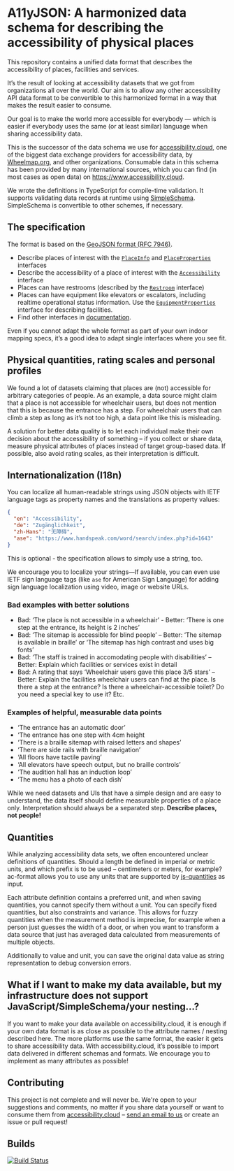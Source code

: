 # A11yJSON: A harmonized data schema for describing the accessibility of physical places

This repository contains a unified data format that describes the accessibility of places, facilities and services.

It’s the result of looking at accessibility datasets that we got from organizations all over the world. Our aim is to allow any other accessibility API data format to be convertible to this harmonized format in a way that makes the result easier to consume.

Our goal is to make the world more accessible for everybody — which is easier if everybody uses the same (or at least similar) language when sharing accessibility data.

This is the successor of the data schema we use for [accessibility.cloud](https://www.accessibility.cloud), one of the biggest data exchange providers for accessibility data, by [Wheelmap.org](https://wheelmap.org), and other organizations. Consumable data in this schema has been provided by many international sources, which you can find (in most cases as open data) on https://www.accessibility.cloud.

We wrote the definitions in TypeScript for compile-time validation. It supports validating data records at runtime using [SimpleSchema](https://github.com/aldeed/simple-schema-js). SimpleSchema is convertible to other schemes, if necessary.

## The specification

The format is based on the [GeoJSON format (RFC 7946)](https://tools.ietf.org/html/rfc7946).

- Describe places of interest with the [`PlaceInfo`](https://sozialhelden.github.io/ac-format/interfaces/_placeinfo_.placeinfo.html) and [`PlaceProperties`](https://sozialhelden.github.io/ac-format/interfaces/_placeproperties_.placeproperties.html) interfaces
- Describe the accessibility of a place of interest with the [`Accessibility`](https://sozialhelden.github.io/ac-format/interfaces/_accessibility_.accessibility.html) interface
- Places can have restrooms (described by the [`Restroom`](https://sozialhelden.github.io/ac-format/interfaces/_restroom_.restroom.html) interface)
- Places can have equipment like elevators or escalators, including realtime operational status information. Use the [`EquipmentProperties`](https://sozialhelden.github.io/ac-format/interfaces/_equipmentproperties_.equipmentproperties.html) interface for describing facilities.
- Find other interfaces in [documentation](https://sozialhelden.github.io/ac-format/globals.html).

Even if you cannot adapt the whole format as part of your own indoor mapping specs, it’s a good idea to adapt single interfaces where you see fit.

## Physical quantities, rating scales and personal profiles

We found a lot of datasets claiming that places are (not) accessible for arbitrary categories of people. As an example, a data source might claim that a place is not accessible for wheelchair users, but does not mention that this is because the entrance has a step. For wheelchair users that can climb a step as long as it’s not too high, a data point like this is misleading.

A solution for better data quality is to let each individual make their own decision about the accessibility of something – if you collect or share data, measure physical attributes of places instead of target group-based data. If possible, also avoid rating scales, as their interpretation is difficult.

## Internationalization (I18n)

You can localize all human-readable strings using JSON objects with IETF language tags as property names and the translations as property values:

```json
{
  "en": "Accessibility",
  "de": "Zugänglichkeit",
  "zh-Hans": "无障碍",
  "ase": "https://www.handspeak.com/word/search/index.php?id=1643"
}
```

This is optional - the specification allows to simply use a string, too.

We encourage you to localize your strings—If available, you can even use IETF sign language tags (like `ase` for American Sign Language) for adding sign language localization using video, image or website URLs.

### Bad examples with better solutions

- Bad: ‘The place is not accessible in a wheelchair’ - Better: ‘There is one step at the entrance, its height is 2 inches’
- Bad: ‘The sitemap is accessible for blind people’ – Better: ‘The sitemap is available in braille’ or ‘The sitemap has high contrast and uses big fonts’
- Bad: ‘The staff is trained in accomodating people with disabilities’ – Better: Explain which facilities or services exist in detail
- Bad: A rating that says ‘Wheelchair users gave this place 3/5 stars’ – Better: Explain the facilities wheelchair users can find at the place. Is there a step at the entrance? Is there a wheelchair-accessible toilet? Do you need a special key to use it? Etc.

### Examples of helpful, measurable data points

- ‘The entrance has an automatic door’
- ‘The entrance has one step with 4cm height
- ‘There is a braille sitemap with raised letters and shapes’
- ‘There are side rails with braille navigation’
- ‘All floors have tactile paving’
- ‘All elevators have speech output, but no braille controls’
- ‘The audition hall has an induction loop’
- ‘The menu has a photo of each dish’

While we need datasets and UIs that have a simple design and are easy to understand, the data itself should define measurable properties of a place only. Interpretation should always be a separated step. **Describe places, not people!**

## Quantities

While analyzing accessibility data sets, we often encountered unclear definitions of quantities. Should a length be defined in imperial or metric units, and which prefix is to be used – centimeters or meters, for example? ac-format allows you to use any units that are supported by [js-quantities](https://github.com/gentooboontoo/js-quantities) as input.

Each attribute definition contains a preferred unit, and when saving quantities, you cannot specify them without a unit. You can specify fixed quantities, but also constraints and variance. This allows for fuzzy quantities when the measurement method is imprecise, for example when a person just guesses the width of a door, or when you want to transform a data source that just has averaged data calculated from measurements of multiple objects.

Additionally to value and unit, you can save the original data value as string representation to debug conversion errors.

## What if I want to make my data available, but my infrastructure does not support JavaScript/SimpleSchema/your nesting…?

If you want to make your data available on accessibility.cloud, it is enough if your own data format is as close as possible to the attribute names / nesting described here. The more platforms use the same format, the easier it gets to share accessibility data. With accessibility.cloud, it’s possible to import data delivered in different schemas and formats. We encourage you to implement as many attributes as possible!

## Contributing

This project is not complete and will never be. We're open to your suggestions and comments, no matter if you share data yourself or want to consume them from [accessibility.cloud](https://www.accessibility.cloud) – [send an email to us](support@accessibility.cloud) or create an issue or pull request!

## Builds

[![Build Status](https://travis-ci.org/sozialhelden/ac-format.svg?branch=master)](https://travis-ci.org/sozialhelden/ac-format)
